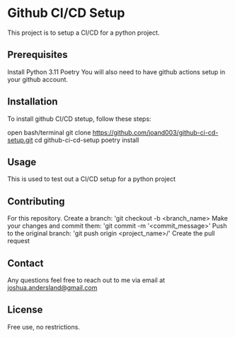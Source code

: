# Github CI/CD Setup
This project is to setup a CI/CD for a python project. 

## Prerequisites
Install Python 3.11
Poetry
You will also need to have github actions setup in your github account. 

## Installation
To install github CI/CD stetup, follow these steps:

open bash/terminal
git clone https://github.com/joand003/github-ci-cd-setup.git
cd github-ci-cd-setup
poetry install

## Usage
This is used to test out a CI/CD setup for a python project

## Contributing
For this repository.
Create a branch: 'git checkout -b <branch_name>
Make your changes and commit them: 'git commit -m '<commit_message>'
Push to the original branch: 'git push origin <project_name>/<location>'
Create the pull request


## Contact
Any questions feel free to reach out to me via email at joshua.andersland@gmail.com

## License
Free use, no restrictions. 